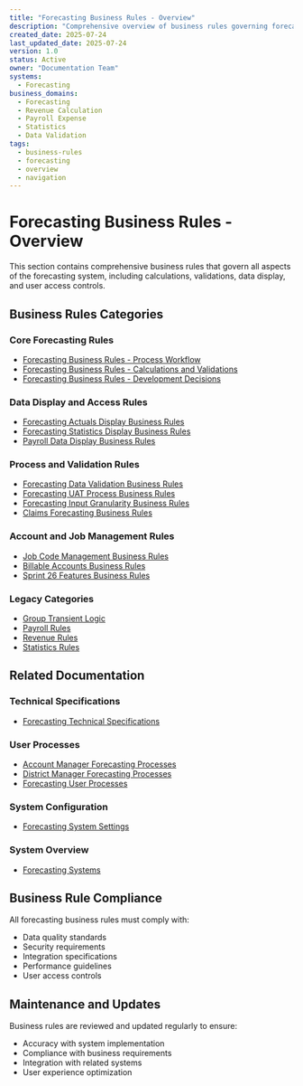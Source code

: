 ```yaml
---
title: "Forecasting Business Rules - Overview"
description: "Comprehensive overview of business rules governing forecasting operations, calculations, and validations"
created_date: 2025-07-24
last_updated_date: 2025-07-24
version: 1.0
status: Active
owner: "Documentation Team"
systems:
  - Forecasting
business_domains:
  - Forecasting
  - Revenue Calculation
  - Payroll Expense
  - Statistics
  - Data Validation
tags:
  - business-rules
  - forecasting
  - overview
  - navigation
---
```


# Forecasting Business Rules - Overview

This section contains comprehensive business rules that govern all aspects of the forecasting system, including calculations, validations, data display, and user access controls.

## Business Rules Categories

### Core Forecasting Rules
- [Forecasting Business Rules - Process Workflow](20250716_Forecasting_BusinessRules_ProcessWorkflow.md)
- [Forecasting Business Rules - Calculations and Validations](20250718_Forecasting_BusinessRules_CalculationsAndValidations.md)
- [Forecasting Business Rules - Development Decisions](20250718_Forecasting_BusinessRules_DevelopmentDecisions.md)

### Data Display and Access Rules
- [Forecasting Actuals Display Business Rules](20250723_Forecasting_ActualsDisplay_BusinessRules.md)
- [Forecasting Statistics Display Business Rules](20250723_Forecasting_StatisticsDisplay_BusinessRules.md)
- [Payroll Data Display Business Rules](20250724_PayrollDataDisplay_BusinessRules.md)

### Process and Validation Rules
- [Forecasting Data Validation Business Rules](20250724_Forecasting_DataValidation_BusinessRules.md)
- [Forecasting UAT Process Business Rules](20250724_Forecasting_UATProcess_BusinessRules.md)
- [Forecasting Input Granularity Business Rules](20250724_ForecastingInputGranularity_BusinessRules.md)
- [Claims Forecasting Business Rules](20250724_Claims_Forecasting_BusinessRules.md)

### Account and Job Management Rules
- [Job Code Management Business Rules](20250702_Forecasting_JobCodeManagement_BusinessRules.md)
- [Billable Accounts Business Rules](20250716_Forecasting_BillableAccounts_BusinessRules.md)
- [Sprint 26 Features Business Rules](20250717_Forecasting_BusinessRules_Sprint26Features.md)

### Legacy Categories
- [Group Transient Logic](group-transient-logic/)
- [Payroll Rules](payroll/)
- [Revenue Rules](revenue/)
- [Statistics Rules](statistics/)

## Related Documentation

### Technical Specifications
- [Forecasting Technical Specifications](../../technical/forecasting/)

### User Processes
- [Account Manager Forecasting Processes](../../user-processes/account-manager/)
- [District Manager Forecasting Processes](../../user-processes/district-manager/)
- [Forecasting User Processes](../../user-processes/forecasting/)

### System Configuration
- [Forecasting System Settings](../../configuration/system-settings/)

### System Overview
- [Forecasting Systems](../../systems/forecasting/)

## Business Rule Compliance

All forecasting business rules must comply with:
- Data quality standards
- Security requirements
- Integration specifications
- Performance guidelines
- User access controls

## Maintenance and Updates

Business rules are reviewed and updated regularly to ensure:
- Accuracy with system implementation
- Compliance with business requirements
- Integration with related systems
- User experience optimization